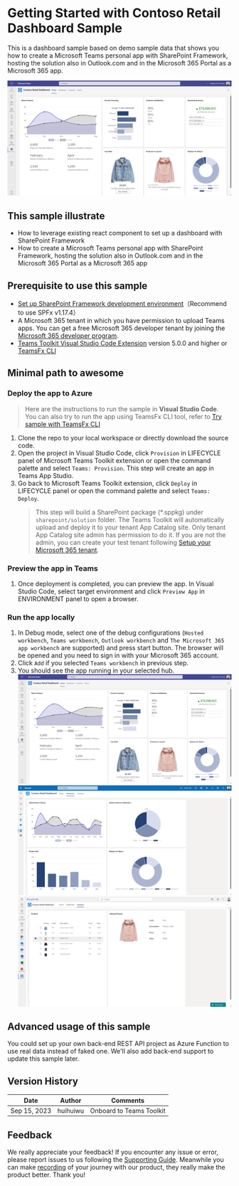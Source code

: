 # Getting Started with Contoso Retail Dashboard Sample

This is a dashboard sample based on demo sample data that shows you how to create a Microsoft Teams personal app with SharePoint Framework, hosting the solution also in Outlook.com and in the Microsoft 365 Portal as a Microsoft 365 app.

![RetailDashboard](assets/teams-hosted.png)

## This sample illustrate

- How to leverage existing react component to set up a dashboard with SharePoint Framework
- How to create a Microsoft Teams personal app with SharePoint Framework, hosting the solution also in Outlook.com and in the Microsoft 365 Portal as a Microsoft 365 app

## Prerequisite to use this sample

- [Set up SharePoint Framework development environment](https://aka.ms/teamsfx-spfx-dev-environment-setup)（Recommend to use SPFx v1.17.4）
- A Microsoft 365 tenant in which you have permission to upload Teams apps. You can get a free Microsoft 365 developer tenant by joining the [Microsoft 365 developer program](https://developer.microsoft.com/en-us/microsoft-365/dev-program).
- [Teams Toolkit Visual Studio Code Extension](https://aka.ms/teams-toolkit) version 5.0.0 and higher or [TeamsFx CLI](https://aka.ms/teamsfx-cli)

## Minimal path to awesome

### Deploy the app to Azure

>Here are the instructions to run the sample in **Visual Studio Code**. You can also try to run the app using TeamsFx CLI tool, refer to [Try sample with TeamsFx CLI](cli.md)

1. Clone the repo to your local workspace or directly download the source code.
1. Open the project in Visual Studio Code, click `Provision` in LIFECYCLE panel of Microsoft Teams Toolkit extension or open the command palette and select `Teams: Provision`. This step will create an app in Teams App Studio.
1. Go back to Microsoft Teams Toolkit extension, click `Deploy` in LIFECYCLE panel or open the command palette and select `Teams: Deploy`.
    > This step will build a SharePoint package (*.sppkg) under `sharepoint/solution` folder. The Teams Toolkit will automatically upload and deploy it to your tenant App Catalog site. Only tenant App Catalog site admin has permission to do it. If you are not the admin, you can create your test tenant following [Setup your Microsoft 365 tenant](https://docs.microsoft.com/en-us/sharepoint/dev/spfx/set-up-your-developer-tenant).

### Preview the app in Teams

1. Once deployment is completed, you can preview the app. In Visual Studio Code, select target environment and click `Preview App` in ENVIRONMENT panel to open a browser.

### Run the app locally

1. In Debug mode, select one of the debug configurations (`Hosted workbench`, `Teams workbench`, `Outlook workbench` and `The Microsoft 365 app workbench` are supported) and press start button. The browser will be opened and you need to sign in with your Microsoft 365 account.
2. Click `Add` if you selected `Teams workbench` in previous step.
3. You should see the app running in your selected hub.
![teams-hosted](assets/teams-hosted.png)
![outlook-hosted](assets/outlook-hosted.png)
![office-hosted](assets/office-hosted.png)

## Advanced usage of this sample

You could set up your own back-end REST API project as Azure Function to use real data instead of faked one. We'll also add back-end support to update this sample later.

## Version History

|Date| Author| Comments|
|---|---|---|
|Sep 15, 2023| huihuiwu | Onboard to Teams Toolkit|

## Feedback

We really appreciate your feedback! If you encounter any issue or error, please report issues to us following the [Supporting Guide](https://github.com/OfficeDev/TeamsFx-Samples/blob/dev/SUPPORT.md). Meanwhile you can make [recording](https://aka.ms/teamsfx-record) of your journey with our product, they really make the product better. Thank you!